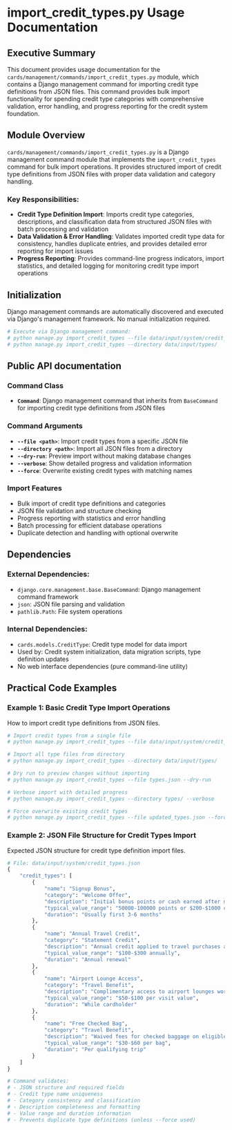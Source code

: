 # import_credit_types.py Usage Documentation

## Executive Summary
This document provides usage documentation for the `cards/management/commands/import_credit_types.py` module, which contains a Django management command for importing credit type definitions from JSON files. This command provides bulk import functionality for spending credit type categories with comprehensive validation, error handling, and progress reporting for the credit system foundation.

## Module Overview
`cards/management/commands/import_credit_types.py` is a Django management command module that implements the `import_credit_types` command for bulk import operations. It provides structured import of credit type definitions from JSON files with proper data validation and category handling.

### Key Responsibilities:
- **Credit Type Definition Import**: Imports credit type categories, descriptions, and classification data from structured JSON files with batch processing and validation
- **Data Validation & Error Handling**: Validates imported credit type data for consistency, handles duplicate entries, and provides detailed error reporting for import issues
- **Progress Reporting**: Provides command-line progress indicators, import statistics, and detailed logging for monitoring credit type import operations

## Initialization
Django management commands are automatically discovered and executed via Django's management framework. No manual initialization required.

```python
# Execute via Django management command:
# python manage.py import_credit_types --file data/input/system/credit_types.json
# python manage.py import_credit_types --directory data/input/types/
```

## Public API documentation

### Command Class
- **`Command`**: Django management command that inherits from `BaseCommand` for importing credit type definitions from JSON files

### Command Arguments
- **`--file <path>`**: Import credit types from a specific JSON file
- **`--directory <path>`**: Import all JSON files from a directory
- **`--dry-run`**: Preview import without making database changes
- **`--verbose`**: Show detailed progress and validation information
- **`--force`**: Overwrite existing credit types with matching names

### Import Features
- Bulk import of credit type definitions and categories
- JSON file validation and structure checking
- Progress reporting with statistics and error handling
- Batch processing for efficient database operations
- Duplicate detection and handling with optional overwrite

## Dependencies
### External Dependencies:
- `django.core.management.base.BaseCommand`: Django management command framework
- `json`: JSON file parsing and validation
- `pathlib.Path`: File system operations

### Internal Dependencies:
- `cards.models.CreditType`: Credit type model for data import
- Used by: Credit system initialization, data migration scripts, type definition updates
- No web interface dependencies (pure command-line utility)

## Practical Code Examples

### Example 1: Basic Credit Type Import Operations
How to import credit type definitions from JSON files.

```python
# Import credit types from a single file
# python manage.py import_credit_types --file data/input/system/credit_types.json

# Import all type files from directory
# python manage.py import_credit_types --directory data/input/types/

# Dry run to preview changes without importing
# python manage.py import_credit_types --file types.json --dry-run

# Verbose import with detailed progress
# python manage.py import_credit_types --directory types/ --verbose

# Force overwrite existing credit types
# python manage.py import_credit_types --file updated_types.json --force
```

### Example 2: JSON File Structure for Credit Types Import
Expected JSON structure for credit type definition import files.

```python
# File: data/input/system/credit_types.json
{
    "credit_types": [
        {
            "name": "Signup Bonus",
            "category": "Welcome Offer",
            "description": "Initial bonus points or cash earned after meeting spending requirement within specified timeframe",
            "typical_value_range": "50000-100000 points or $200-$1000 cash",
            "duration": "Usually first 3-6 months"
        },
        {
            "name": "Annual Travel Credit",
            "category": "Statement Credit", 
            "description": "Annual credit applied to travel purchases automatically",
            "typical_value_range": "$100-$300 annually",
            "duration": "Annual renewal"
        },
        {
            "name": "Airport Lounge Access",
            "category": "Travel Benefit",
            "description": "Complimentary access to airport lounges worldwide",
            "typical_value_range": "$50-$100 per visit value",
            "duration": "While cardholder"
        },
        {
            "name": "Free Checked Bag",
            "category": "Travel Benefit",
            "description": "Waived fees for checked baggage on eligible airlines",
            "typical_value_range": "$30-$60 per bag",
            "duration": "Per qualifying trip"
        }
    ]
}

# Command validates:
# - JSON structure and required fields
# - Credit type name uniqueness
# - Category consistency and classification
# - Description completeness and formatting
# - Value range and duration information
# - Prevents duplicate type definitions (unless --force used)
```
